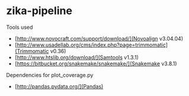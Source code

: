 # zika-pipeline

Tools used

* [http://www.novocraft.com/support/download/](Novoalign v3.04.04)
* [http://www.usadellab.org/cms/index.php?page=trimmomatic](Trimmomatic v0.36)
* [http://www.htslib.org/download/](Samtools v1.3.1)
* [https://bitbucket.org/snakemake/snakemake/](Snakemake v3.8.1)

Dependencies for plot_coverage.py

* [http://pandas.pydata.org/](Pandas)

